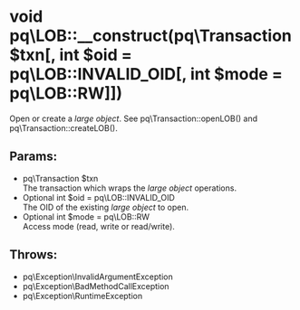 # void pq\LOB::__construct(pq\Transaction $txn[, int $oid = pq\LOB::INVALID_OID[, int $mode = pq\LOB::RW]])

Open or create a *large object*.
See pq\Transaction::openLOB() and pq\Transaction::createLOB().

## Params:

* pq\Transaction $txn  
  The transaction which wraps the *large object* operations.
* Optional int $oid = pq\LOB::INVALID_OID  
  The OID of the existing *large object* to open.
* Optional int $mode = pq\LOB::RW  
  Access mode (read, write or read/write).

## Throws:

* pq\Exception\InvalidArgumentException
* pq\Exception\BadMethodCallException
* pq\Exception\RuntimeException
